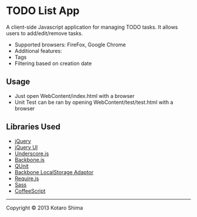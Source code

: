 TODO List App
======================
A client-side Javascript application for managing TODO tasks. It allows users to add/edit/remove tasks.
* Supported browsers: FireFox, Google Chrome
* Additional features:
 * Tags
 * Filtering based on creation date
 
Usage
------
* Just open WebContent/index.html with a browser
* Unit Test can be ran by opening WebContent/test/test.html with a browser
 
Libraries Used
--------
* [jQuery](http://jquery.com/)
* [jQuery UI](http://jqueryui.com/)
* [Underscore.js](http://underscorejs.org/)
* [Backbone.js](http://backbonejs.org/)
* [QUnit](http://qunitjs.com/)
* [Backbone LocalStorage Adaptor](http://documentcloud.github.com/backbone/docs/backbone-localstorage.html)
* [Require.js](http://http://requirejs.org/)
* [Sass](http://sass-lang.com/)
* [CoffeeScript](http://coffeescript.org/)

----------
Copyright &copy; 2013 Kotaro Shima